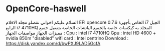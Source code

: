 # OpenCore-haswell

السلام عليكم اخواني
تفضلو مجلد الاقلام EFI opencore 0.7.6 الخاص بأجهزة i7 الجيل الرابع i7 4710HQ
المجلد به كيكسات خاصة بالجميع الباتشات الخاصة بتفعيل جميع مميزات الجهاز
مواصفات الجهاز :
Cpu : intel i7 4710HQ
Gpu : intel HD 4600 + nvidia 850m "disabled"
wifi card : Intel centrino
Download : https://disk.yandex.com/d/bwPXJ9LAD5GcfA
